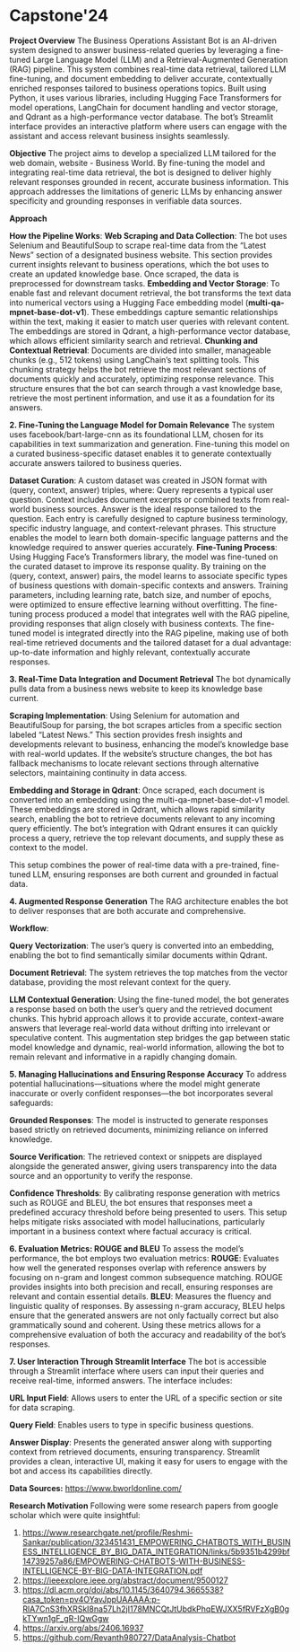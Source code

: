 # Capstone'24

**Project Overview**
The Business Operations Assistant Bot is an AI-driven system designed to answer business-related queries by leveraging a fine-tuned Large Language Model (LLM) and a Retrieval-Augmented Generation (RAG) pipeline. This system combines real-time data retrieval, tailored LLM fine-tuning, and document embedding to deliver accurate, contextually enriched responses tailored to business operations topics. Built using Python, it uses various libraries, including Hugging Face Transformers for model operations, LangChain for document handling and vector storage, and Qdrant as a high-performance vector database. The bot’s Streamlit interface provides an interactive platform where users can engage with the assistant and access relevant business insights seamlessly.

**Objective**
The project aims to develop a specialized LLM tailored for the web domain, website - Business World. By fine-tuning the model and integrating real-time data retrieval, the bot is designed to deliver highly relevant responses grounded in recent, accurate business information. This approach addresses the limitations of generic LLMs by enhancing answer specificity and grounding responses in verifiable data sources.

**Approach**

**How the Pipeline Works**:
**Web Scraping and Data Collection**: The bot uses Selenium and BeautifulSoup to scrape real-time data from the “Latest News” section of a designated business website. This section provides current insights relevant to business operations, which the bot uses to create an updated knowledge base. Once scraped, the data is preprocessed for downstream tasks.
**Embedding and Vector Storage**: To enable fast and relevant document retrieval, the bot transforms the text data into numerical vectors using a Hugging Face embedding model (**multi-qa-mpnet-base-dot-v1**). These embeddings capture semantic relationships within the text, making it easier to match user queries with relevant content. The embeddings are stored in Qdrant, a high-performance vector database, which allows efficient similarity search and retrieval.
**Chunking and Contextual Retrieval**: Documents are divided into smaller, manageable chunks (e.g., 512 tokens) using LangChain’s text splitting tools. This chunking strategy helps the bot retrieve the most relevant sections of documents quickly and accurately, optimizing response relevance.
This structure ensures that the bot can search through a vast knowledge base, retrieve the most pertinent information, and use it as a foundation for its answers.

**2. Fine-Tuning the Language Model for Domain Relevance**
The system uses facebook/bart-large-cnn as its foundational LLM, chosen for its capabilities in text summarization and generation. Fine-tuning this model on a curated business-specific dataset enables it to generate contextually accurate answers tailored to business queries.

**Dataset Curation**:
A custom dataset was created in JSON format with (query, context, answer) triples, where:
Query represents a typical user question.
Context includes document excerpts or combined texts from real-world business sources.
Answer is the ideal response tailored to the question.
Each entry is carefully designed to capture business terminology, specific industry language, and context-relevant phrases. This structure enables the model to learn both domain-specific language patterns and the knowledge required to answer queries accurately.
**Fine-Tuning Process**:
Using Hugging Face’s Transformers library, the model was fine-tuned on the curated dataset to improve its response quality. By training on the (query, context, answer) pairs, the model learns to associate specific types of business questions with domain-specific contexts and answers. Training parameters, including learning rate, batch size, and number of epochs, were optimized to ensure effective learning without overfitting. The fine-tuning process produced a model that integrates well with the RAG pipeline, providing responses that align closely with business contexts.
The fine-tuned model is integrated directly into the RAG pipeline, making use of both real-time retrieved documents and the tailored dataset for a dual advantage: up-to-date information and highly relevant, contextually accurate responses.

**3. Real-Time Data Integration and Document Retrieval**
The bot dynamically pulls data from a business news website to keep its knowledge base current.

**Scraping Implementation**: Using Selenium for automation and BeautifulSoup for parsing, the bot scrapes articles from a specific section labeled “Latest News.” This section provides fresh insights and developments relevant to business, enhancing the model’s knowledge base with real-world updates. If the website’s structure changes, the bot has fallback mechanisms to locate relevant sections through alternative selectors, maintaining continuity in data access.

**Embedding and Storage in Qdrant**: Once scraped, each document is converted into an embedding using the multi-qa-mpnet-base-dot-v1 model. These embeddings are stored in Qdrant, which allows rapid similarity search, enabling the bot to retrieve documents relevant to any incoming query efficiently. The bot’s integration with Qdrant ensures it can quickly process a query, retrieve the top relevant documents, and supply these as context to the model.

This setup combines the power of real-time data with a pre-trained, fine-tuned LLM, ensuring responses are both current and grounded in factual data.

**4. Augmented Response Generation**
The RAG architecture enables the bot to deliver responses that are both accurate and comprehensive.

**Workflow**:

**Query Vectorization**: The user’s query is converted into an embedding, enabling the bot to find semantically similar documents within Qdrant.

**Document Retrieval**: The system retrieves the top matches from the vector database, providing the most relevant context for the query.

**LLM Contextual Generation**: Using the fine-tuned model, the bot generates a response based on both the user’s query and the retrieved document chunks. This hybrid approach allows it to provide accurate, context-aware answers that leverage real-world data without drifting into irrelevant or speculative content.
This augmentation step bridges the gap between static model knowledge and dynamic, real-world information, allowing the bot to remain relevant and informative in a rapidly changing domain.

**5. Managing Hallucinations and Ensuring Response Accuracy**
To address potential hallucinations—situations where the model might generate inaccurate or overly confident responses—the bot incorporates several safeguards:

**Grounded Responses**: The model is instructed to generate responses based strictly on retrieved documents, minimizing reliance on inferred knowledge.

**Source Verification**: The retrieved context or snippets are displayed alongside the generated answer, giving users transparency into the data source and an opportunity to verify the response.

**Confidence Thresholds**: By calibrating response generation with metrics such as ROUGE and BLEU, the bot ensures that responses meet a predefined accuracy threshold before being presented to users.
This setup helps mitigate risks associated with model hallucinations, particularly important in a business context where factual accuracy is critical.

**6. Evaluation Metrics: ROUGE and BLEU**
To assess the model’s performance, the bot employs two evaluation metrics:
**ROUGE**: Evaluates how well the generated responses overlap with reference answers by focusing on n-gram and longest common subsequence matching. ROUGE provides insights into both precision and recall, ensuring responses are relevant and contain essential details.
**BLEU**: Measures the fluency and linguistic quality of responses. By assessing n-gram accuracy, BLEU helps ensure that the generated answers are not only factually correct but also grammatically sound and coherent.
Using these metrics allows for a comprehensive evaluation of both the accuracy and readability of the bot’s responses.

**7. User Interaction Through Streamlit Interface**
The bot is accessible through a Streamlit interface where users can input their queries and receive real-time, informed answers. The interface includes:

**URL Input Field**: Allows users to enter the URL of a specific section or site for data scraping.

**Query Field**: Enables users to type in specific business questions.

**Answer Display**: Presents the generated answer along with supporting context from retrieved documents, ensuring transparency.
Streamlit provides a clean, interactive UI, making it easy for users to engage with the bot and access its capabilities directly.

**Data Sources:**
https://www.bworldonline.com/

**Research Motivation**
Following were some research papers from google scholar which were quite insightful:
1. https://www.researchgate.net/profile/Reshmi-Sankar/publication/323451431_EMPOWERING_CHATBOTS_WITH_BUSINESS_INTELLIGENCE_BY_BIG_DATA_INTEGRATION/links/5b9351b4299bf14739257a86/EMPOWERING-CHATBOTS-WITH-BUSINESS-INTELLIGENCE-BY-BIG-DATA-INTEGRATION.pdf
2. https://ieeexplore.ieee.org/abstract/document/9500127
3. https://dl.acm.org/doi/abs/10.1145/3640794.3665538?casa_token=pv4OYavJppUAAAAA:p-RlA7CnS3fhXRSkI8na57Lh2jI178MNCQtJtUbdkPhqEWJXX5fRVFzXgB0gkTYwn1gF_gR-IQwGgw
4. https://arxiv.org/abs/2406.16937
5. https://github.com/Revanth980727/DataAnalysis-Chatbot



